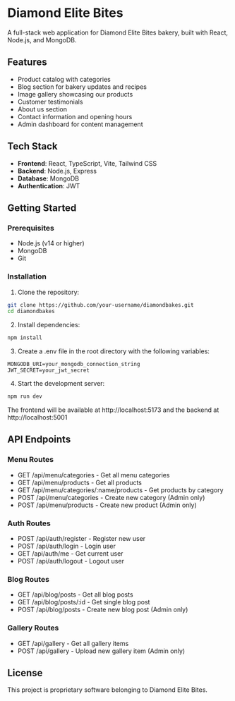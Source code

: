 # Diamond Elite Bites

A full-stack web application for Diamond Elite Bites bakery, built with React, Node.js, and MongoDB.

## Features

- Product catalog with categories
- Blog section for bakery updates and recipes
- Image gallery showcasing our products
- Customer testimonials
- About us section
- Contact information and opening hours
- Admin dashboard for content management

## Tech Stack

- **Frontend**: React, TypeScript, Vite, Tailwind CSS
- **Backend**: Node.js, Express
- **Database**: MongoDB
- **Authentication**: JWT

## Getting Started

### Prerequisites

- Node.js (v14 or higher)
- MongoDB
- Git

### Installation

1. Clone the repository:
```bash
git clone https://github.com/your-username/diamondbakes.git
cd diamondbakes
```

2. Install dependencies:
```bash
npm install
```

3. Create a .env file in the root directory with the following variables:
```env
MONGODB_URI=your_mongodb_connection_string
JWT_SECRET=your_jwt_secret
```

4. Start the development server:
```bash
npm run dev
```

The frontend will be available at http://localhost:5173 and the backend at http://localhost:5001

## API Endpoints

### Menu Routes
- GET /api/menu/categories - Get all menu categories
- GET /api/menu/products - Get all products
- GET /api/menu/categories/:name/products - Get products by category
- POST /api/menu/categories - Create new category (Admin only)
- POST /api/menu/products - Create new product (Admin only)

### Auth Routes
- POST /api/auth/register - Register new user
- POST /api/auth/login - Login user
- GET /api/auth/me - Get current user
- POST /api/auth/logout - Logout user

### Blog Routes
- GET /api/blog/posts - Get all blog posts
- GET /api/blog/posts/:id - Get single blog post
- POST /api/blog/posts - Create new blog post (Admin only)

### Gallery Routes
- GET /api/gallery - Get all gallery items
- POST /api/gallery - Upload new gallery item (Admin only)

## License

This project is proprietary software belonging to Diamond Elite Bites.
